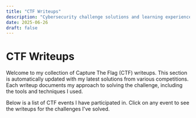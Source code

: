 ```yaml
---
title: "CTF Writeups"
description: "Cybersecurity challenge solutions and learning experiences"
date: 2025-06-26
draft: false
---
```


# CTF Writeups

Welcome to my collection of Capture The Flag (CTF) writeups. This section is automatically updated with my latest solutions from various competitions. Each writeup documents my approach to solving the challenge, including the tools and techniques I used.

Below is a list of CTF events I have participated in. Click on any event to see the writeups for the challenges I've solved.
